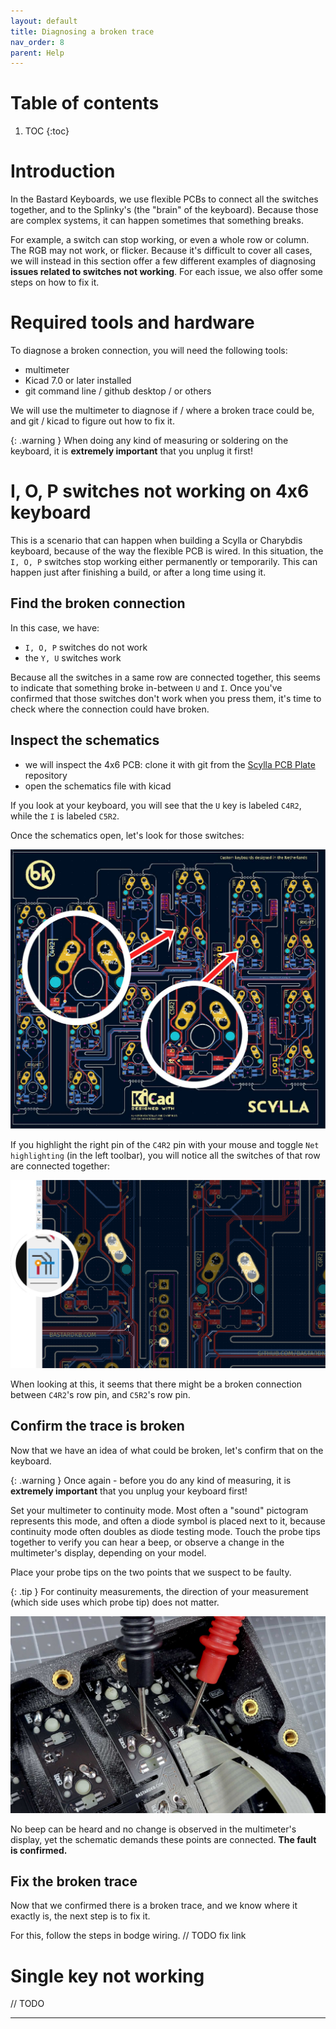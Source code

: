 ```yaml
---
layout: default
title: Diagnosing a broken trace
nav_order: 8
parent: Help
---
```


# Table of contents

1. TOC
{:toc}

# Introduction

In the Bastard Keyboards, we use flexible PCBs to connect all the switches together, and to the Splinky's (the "brain" of the keyboard). Because those are complex systems, it can happen sometimes that something breaks.

For example, a switch can stop working, or even a whole row or column. The RGB may not work, or flicker. Because it's difficult to cover all cases, we will instead in this section offer a few different examples of diagnosing **issues related to switches not working**. For each issue, we also offer some steps on how to fix it.

# Required tools and hardware

To diagnose a broken connection, you will need the following tools:

- multimeter
- Kicad 7.0 or later installed
- git command line / github desktop / or others

We will use the multimeter to diagnose if / where a broken trace could be, and git / kicad to figure out how to fix it.

{: .warning }
When doing any kind of measuring or soldering on the keyboard, it is **extremely important** that you unplug it first!

# I, O, P switches not working on 4x6 keyboard

This is a scenario that can happen when building a Scylla or Charybdis keyboard, because of the way the flexible PCB is wired. In this situation, the `I, O, P` switches stop working either permanently or temporarily. This can happen just after finishing a build, or after a long time using it.

## Find the broken connection

In this case, we have:
- `I, O, P` switches do not work
- the `Y, U` switches work

Because all the switches in a same row are connected together, this seems to indicate that something broke in-between `U` and `I`.
Once you've confirmed that those switches don't work when you press them, it's time to check where the connection could have broken.

## Inspect the schematics

- we will inspect the 4x6 PCB: clone it with git from the [Scylla PCB Plate](https://github.com/Bastardkb/Scylla-PCB-Plate) repository
- open the schematics file with kicad

If you look at your keyboard, you will see that the `U` key is labeled `C4R2`, while the `I` is labeled `C5R2`. 

Once the schematics open, let's look for those switches:

![](../assets/pics/debug/bodgewire/6.jpg)

If you highlight the right pin of the `C4R2` pin with your mouse and toggle `Net highlighting` (in the left toolbar), you will notice all the switches of that row are connected together:

![](../assets/pics/debug/bodgewire/7.jpg)

When looking at this, it seems that there might be a broken connection between `C4R2`'s row pin, and `C5R2`'s row pin.

## Confirm the trace is broken

Now that we have an idea of what could be broken, let's confirm that on the keyboard.

{: .warning }
Once again - before you do any kind of measuring, it is **extremely important** that you unplug your keyboard first!

Set your multimeter to continuity mode. Most often a "sound" pictogram represents this mode, and often a diode symbol is placed next to it, because continuity mode often doubles as diode testing mode. Touch the probe tips together to verify you can hear a beep, or observe a change in the multimeter's display, depending on your model.

Place your probe tips on the two points that we suspect to be faulty. 

{: .tip }
For continuity measurements, the direction of your measurement (which side uses which probe tip) does not matter.

![](../assets/pics/debug/bodgewire/1.jpg)

No beep can be heard and no change is observed in the multimeter's display, yet the schematic demands these points are connected. **The fault is confirmed.**

## Fix the broken trace

Now that we confirmed there is a broken trace, and we know where it exactly is, the next step is to fix it.

For this, follow the steps in bodge wiring.
// TODO fix link


# Single key not working

// TODO


----

[Discord]: https://www.bstkbd.com/discord
